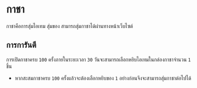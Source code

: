 # กาชา 

กาชาคือการสุ่มไอเทม สุ่มของ สามารถสุ่มกาชาได้ผ่านทางหน้าเว็บไซต์

## การการันตี 

การเปิดกาชาครบ `100` ครั้งภายในระยะเวลา `30` วันจะสามารถเลือกหยิบไอเทมในกล่องกาชาจำนวน `1` ชิ้น 
   - หากสะสมกาชาครบ `100` ครั้งแล้วจะต้องเลือกหยิบของ `1` อย่างก่อนจึงจะสามารถสุ่มกาชาต่อไปได้
